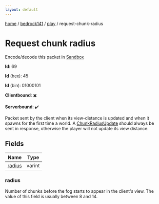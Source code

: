```yaml
---
layout: default
---
```


[home](/)  /  [bedrock141](/protocol/bedrock141)  /  [play](/protocol/bedrock141/play)  /  request-chunk-radius

# Request chunk radius

Encode/decode this packet in [Sandbox](../../../sandbox/bedrock141#play.request_chunk_radius)

**Id**: 69

**Id** (hex): 45

**Id** (bin): 01000101

**Clientbound**: ✖️

**Serverbound**: ✔️

Packet sent by the client when its view-distance is updated and when it spawns for the first time a world. A [ChunkRadiusUpdate](#play_chunk-radius_update) should always be sent in response, otherwise the player will not update its view distance.

## Fields

Name | Type
---|---
[radius](#radius) | varint

### radius

Number of chunks before the fog starts to appear in the client's view. The value of this field is usually between 8 and 14.
